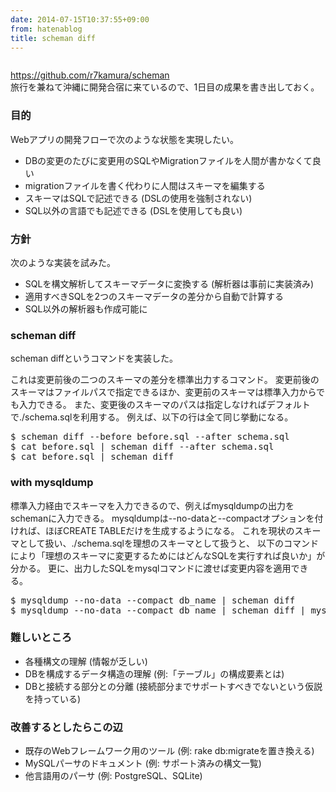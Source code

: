 ```yaml
---
date: 2014-07-15T10:37:55+09:00
from: hatenablog
title: scheman diff
---
```


<p><img src="http://cdn-ak.f.st-hatena.com/images/fotolife/r/r7kamura/20140715/20140715100217.png" alt=""></p>

<p><a href="https://github.com/r7kamura/scheman">https://github.com/r7kamura/scheman</a><br>
旅行を兼ねて沖縄に開発合宿に来ているので、1日目の成果を書き出しておく。</p>

<h3>目的</h3>

<p>Webアプリの開発フローで次のような状態を実現したい。</p>

<ul>
<li>DBの変更のたびに変更用のSQLやMigrationファイルを人間が書かなくて良い</li>
<li>migrationファイルを書く代わりに人間はスキーマを編集する</li>
<li>スキーマはSQLで記述できる (DSLの使用を強制されない)</li>
<li>SQL以外の言語でも記述できる (DSLを使用しても良い)</li>
</ul>


<h3>方針</h3>

<p>次のような実装を試みた。</p>

<ul>
<li>SQLを構文解析してスキーマデータに変換する (解析器は事前に実装済み)</li>
<li>適用すべきSQLを2つのスキーマデータの差分から自動で計算する</li>
<li>SQL以外の解析器も作成可能に</li>
</ul>


<h3>scheman diff</h3>

<p>scheman diffというコマンドを実装した。</p>

<p>これは変更前後の二つのスキーマの差分を標準出力するコマンド。
変更前後のスキーマはファイルパスで指定できるほか、変更前のスキーマは標準入力からでも入力できる。
また、変更後のスキーマのパスは指定しなければデフォルトで./schema.sqlを利用する。
例えば、以下の行は全て同じ挙動になる。</p>

<pre class="code" data-unlink>$ scheman diff --before before.sql --after schema.sql
$ cat before.sql | scheman diff --after schema.sql
$ cat before.sql | scheman diff</pre>


<h3>with mysqldump</h3>

<p>標準入力経由でスキーマを入力できるので、例えばmysqldumpの出力をschemanに入力できる。
mysqldumpは--no-dataと--compactオプションを付ければ、ほぼCREATE TABLEだけを生成するようになる。
これを現状のスキーマとして扱い、./schema.sqlを理想のスキーマとして扱うと、
以下のコマンドにより「理想のスキーマに変更するためにはどんなSQLを実行すれば良いか」が分かる。
更に、出力したSQLをmysqlコマンドに渡せば変更内容を適用できる。</p>

<pre class="code" data-unlink>$ mysqldump --no-data --compact db_name | scheman diff
$ mysqldump --no-data --compact db_name | scheman diff | mysql db_name</pre>


<h3>難しいところ</h3>

<ul>
<li>各種構文の理解 (情報が乏しい)</li>
<li>DBを構成するデータ構造の理解 (例:「テーブル」の構成要素とは)</li>
<li>DBと接続する部分との分離 (接続部分までサポートすべきでないという仮説を持っている)</li>
</ul>


<h3>改善するとしたらこの辺</h3>

<ul>
<li>既存のWebフレームワーク用のツール (例: rake db:migrateを置き換える)</li>
<li>MySQLパーサのドキュメント (例: サポート済みの構文一覧)</li>
<li>他言語用のパーサ (例: PostgreSQL、SQLite)</li>
</ul>


